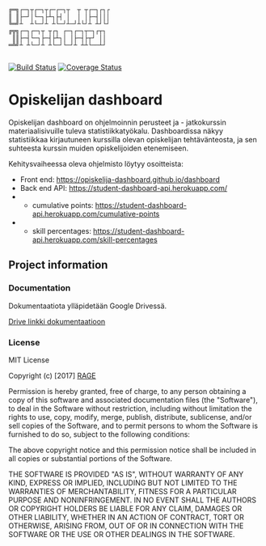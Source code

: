 ```

╔═╗┌─┐┬┌─┐┬┌─┌─┐┬  ┬ ┬┌─┐┌┐┌
║ ║├─┘│└─┐├┴┐├┤ │  │ │├─┤│││
╚═╝┴  ┴└─┘┴ ┴└─┘┴─┘┴└┘┴ ┴┘└┘
╔╦╗┌─┐┌─┐┬ ┬┌┐ ┌─┐┌─┐┬─┐┌┬┐ 
 ║║├─┤└─┐├─┤├┴┐│ │├─┤├┬┘ ││ 
═╩╝┴ ┴└─┘┴ ┴└─┘└─┘┴ ┴┴└──┴┘ 
                                   
```
[![Build Status](https://travis-ci.org/opiskelija-dashboard/dashboard.svg?branch=master)](https://travis-ci.org/opiskelija-dashboard/dashboard)
[![Coverage Status](https://coveralls.io/repos/github/opiskelija-dashboard/dashboard/badge.svg?branch=master)](https://coveralls.io/github/opiskelija-dashboard/dashboard?branch=master)


# Opiskelijan dashboard

Opiskelijan dashboard on ohjelmoinnin perusteet ja - jatkokurssin materiaalisivuille tuleva statistiikkatyökalu. Dashboardissa näkyy statistiikkaa kirjautuneen kurssilla olevan opiskelijan tehtävänteosta, ja sen suhteesta kurssin muiden opiskelijoiden etenemiseen.

Kehitysvaiheessa oleva ohjelmisto löytyy osoitteista:
- Front end: https://opiskelija-dashboard.github.io/dashboard
- Back end API: https://student-dashboard-api.herokuapp.com/
- - cumulative points: https://student-dashboard-api.herokuapp.com/cumulative-points
- - skill percentages: https://student-dashboard-api.herokuapp.com/skill-percentages


## Project information

### Documentation

Dokumentaatiota ylläpidetään Google Drivessä. 

[Drive linkki dokumentaatioon](https://docs.google.com/spreadsheets/d/1csD5ctKXTbZUQLHyIyn-QHGoZWYDrF1Pb6WY2hodQfk)

### License

MIT License

Copyright (c) [2017] [RAGE](https://github.com/rage)

Permission is hereby granted, free of charge, to any person obtaining a copy
of this software and associated documentation files (the "Software"), to deal
in the Software without restriction, including without limitation the rights
to use, copy, modify, merge, publish, distribute, sublicense, and/or sell
copies of the Software, and to permit persons to whom the Software is
furnished to do so, subject to the following conditions:

The above copyright notice and this permission notice shall be included in all
copies or substantial portions of the Software.

THE SOFTWARE IS PROVIDED "AS IS", WITHOUT WARRANTY OF ANY KIND, EXPRESS OR
IMPLIED, INCLUDING BUT NOT LIMITED TO THE WARRANTIES OF MERCHANTABILITY,
FITNESS FOR A PARTICULAR PURPOSE AND NONINFRINGEMENT. IN NO EVENT SHALL THE
AUTHORS OR COPYRIGHT HOLDERS BE LIABLE FOR ANY CLAIM, DAMAGES OR OTHER
LIABILITY, WHETHER IN AN ACTION OF CONTRACT, TORT OR OTHERWISE, ARISING FROM,
OUT OF OR IN CONNECTION WITH THE SOFTWARE OR THE USE OR OTHER DEALINGS IN THE
SOFTWARE.
